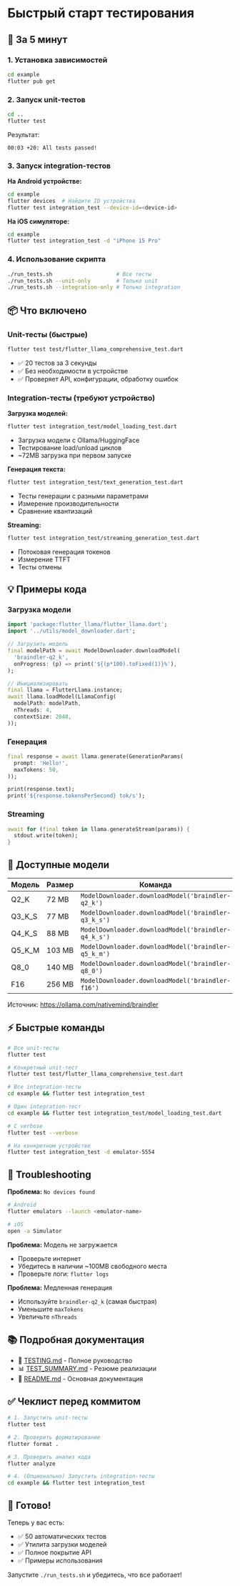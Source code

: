 # Быстрый старт тестирования

## 🚀 За 5 минут

### 1. Установка зависимостей
```bash
cd example
flutter pub get
```

### 2. Запуск unit-тестов
```bash
cd ..
flutter test
```

Результат:
```
00:03 +20: All tests passed!
```

### 3. Запуск integration-тестов

**На Android устройстве:**
```bash
cd example
flutter devices  # Найдите ID устройства
flutter test integration_test --device-id=<device-id>
```

**На iOS симуляторе:**
```bash
cd example
flutter test integration_test -d "iPhone 15 Pro"
```

### 4. Использование скрипта
```bash
./run_tests.sh                    # Все тесты
./run_tests.sh --unit-only        # Только unit
./run_tests.sh --integration-only # Только integration
```

## 📦 Что включено

### Unit-тесты (быстрые)
```bash
flutter test test/flutter_llama_comprehensive_test.dart
```
- ✅ 20 тестов за 3 секунды
- ✅ Без необходимости в устройстве
- ✅ Проверяет API, конфигурации, обработку ошибок

### Integration-тесты (требуют устройство)

**Загрузка моделей:**
```bash
flutter test integration_test/model_loading_test.dart
```
- Загрузка модели с Ollama/HuggingFace
- Тестирование load/unload циклов
- ~72MB загрузка при первом запуске

**Генерация текста:**
```bash
flutter test integration_test/text_generation_test.dart
```
- Тесты генерации с разными параметрами
- Измерение производительности
- Сравнение квантизаций

**Streaming:**
```bash
flutter test integration_test/streaming_generation_test.dart
```
- Потоковая генерация токенов
- Измерение TTFT
- Тесты отмены

## 💡 Примеры кода

### Загрузка модели
```dart
import 'package:flutter_llama/flutter_llama.dart';
import '../utils/model_downloader.dart';

// Загрузить модель
final modelPath = await ModelDownloader.downloadModel(
  'braindler-q2_k',
  onProgress: (p) => print('${(p*100).toFixed(1)}%'),
);

// Инициализировать
final llama = FlutterLlama.instance;
await llama.loadModel(LlamaConfig(
  modelPath: modelPath,
  nThreads: 4,
  contextSize: 2048,
));
```

### Генерация
```dart
final response = await llama.generate(GenerationParams(
  prompt: 'Hello!',
  maxTokens: 50,
));

print(response.text);
print('${response.tokensPerSecond} tok/s');
```

### Streaming
```dart
await for (final token in llama.generateStream(params)) {
  stdout.write(token);
}
```

## 🎯 Доступные модели

| Модель | Размер | Команда |
|--------|--------|---------|
| Q2_K | 72 MB | `ModelDownloader.downloadModel('braindler-q2_k')` |
| Q3_K_S | 77 MB | `ModelDownloader.downloadModel('braindler-q3_k_s')` |
| Q4_K_S | 88 MB | `ModelDownloader.downloadModel('braindler-q4_k_s')` |
| Q5_K_M | 103 MB | `ModelDownloader.downloadModel('braindler-q5_k_m')` |
| Q8_0 | 140 MB | `ModelDownloader.downloadModel('braindler-q8_0')` |
| F16 | 256 MB | `ModelDownloader.downloadModel('braindler-f16')` |

Источник: https://ollama.com/nativemind/braindler

## ⚡ Быстрые команды

```bash
# Все unit-тесты
flutter test

# Конкретный unit-тест
flutter test test/flutter_llama_comprehensive_test.dart

# Все integration-тесты
cd example && flutter test integration_test

# Один integration-тест
cd example && flutter test integration_test/model_loading_test.dart

# С verbose
flutter test --verbose

# На конкретном устройстве
flutter test integration_test -d emulator-5554
```

## 🔧 Troubleshooting

**Проблема:** `No devices found`
```bash
# Android
flutter emulators --launch <emulator-name>

# iOS
open -a Simulator
```

**Проблема:** Модель не загружается
- Проверьте интернет
- Убедитесь в наличии ~100MB свободного места
- Проверьте логи: `flutter logs`

**Проблема:** Медленная генерация
- Используйте `braindler-q2_k` (самая быстрая)
- Уменьшите `maxTokens`
- Увеличьте `nThreads`

## 📚 Подробная документация

- 📖 [TESTING.md](TESTING.md) - Полное руководство
- 📊 [TEST_SUMMARY.md](TEST_SUMMARY.md) - Резюме реализации
- 🔗 [README.md](README.md) - Основная документация

## ✅ Чеклист перед коммитом

```bash
# 1. Запустить unit-тесты
flutter test

# 2. Проверить форматирование
flutter format .

# 3. Проверить анализ кода
flutter analyze

# 4. (Опционально) Запустить integration-тесты
cd example && flutter test integration_test
```

## 🎉 Готово!

Теперь у вас есть:
- ✅ 50 автоматических тестов
- ✅ Утилита загрузки моделей
- ✅ Полное покрытие API
- ✅ Примеры использования

Запустите `./run_tests.sh` и убедитесь, что все работает!






